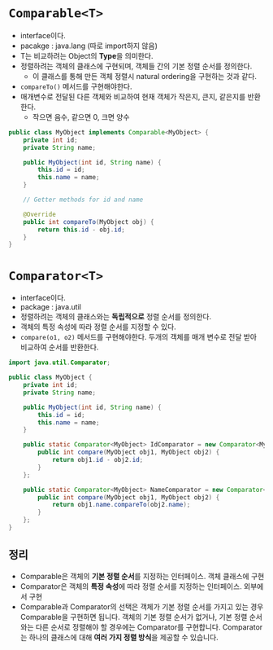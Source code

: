 # `Comparable<T>`

- interface이다.
- pacakge : java.lang (따로 import하지 않음)
- T는 비교하려는 Object의 **Type**을 의미한다.
- 정렬하려는 객체의 클래스에 구현되며, 객체들 간의 기본 정렬 순서를 정의한다.
  - 이 클래스를 통해 만든 객체 정렬시 natural ordering을 구현하는 것과 같다.
- `compareTo()` 메서드를 구현해야한다.
- 매개변수로 전달된 다른 객체와 비교하여 현재 객체가 작은지, 큰지, 같은지를 반환한다.
  - 작으면 음수, 같으면 0, 크면 양수

```java
public class MyObject implements Comparable<MyObject> {
    private int id;
    private String name;

    public MyObject(int id, String name) {
        this.id = id;
        this.name = name;
    }

    // Getter methods for id and name

    @Override
    public int compareTo(MyObject obj) {
        return this.id - obj.id;
    }
}

```





# `Comparator<T>`

- interface이다.
- package : java.util
- 정렬하려는 객체의 클래스와는 **독립적으로** 정렬 순서를 정의한다.
- 객체의 특정 속성에 따라 정렬 순서를 지정할 수 있다.
- `compare(o1, o2)` 메서드를 구현해야한다. 두개의 객체를 매개 변수로 전달 받아 비교하여 순서를 반환한다.

```java
import java.util.Comparator;

public class MyObject {
    private int id;
    private String name;

    public MyObject(int id, String name) {
        this.id = id;
        this.name = name;
    }

    public static Comparator<MyObject> IdComparator = new Comparator<MyObject>() {
        public int compare(MyObject obj1, MyObject obj2) {
            return obj1.id - obj2.id;
        }
    };

    public static Comparator<MyObject> NameComparator = new Comparator<MyObject>() {
        public int compare(MyObject obj1, MyObject obj2) {
            return obj1.name.compareTo(obj2.name);
        }
    };
}


```







## 정리

- Comparable은 객체의 **기본 정렬 순서**를 지정하는 인터페이스. 객체 클래스에 구현
- Comparator은 객체의 **특정 속성**에 따라 정렬 순서를 지정하는 인터페이스. 외부에서 구현
- Comparable과 Comparator의 선택은 객체가 기본 정렬 순서를 가지고 있는 경우 Comparable을 구현하면 됩니다. 객체의 기본 정렬 순서가 없거나, 기본 정렬 순서와는 다른 순서로 정렬해야 할 경우에는 Comparator를 구현합니다. Comparator는 하나의 클래스에 대해 **여러 가지 정렬 방식**을 제공할 수 있습니다.